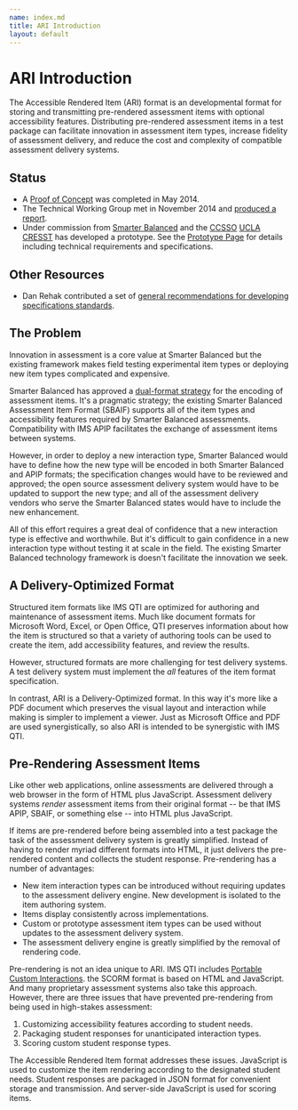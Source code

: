 ```yaml
---
name: index.md
title: ARI Introduction
layout: default
---
```


# ARI Introduction

The Accessible Rendered Item (ARI) format is an developmental format for storing and transmitting pre-rendered assessment items with optional accessibility features. Distributing pre-rendered assessment items in a test package can facilitate innovation in assessment item types, increase fidelity of assessment delivery, and reduce the cost and complexity of compatible assessment delivery systems.

## Status

 * A [Proof of Concept](ProofOfConcept) was completed in May 2014.
 * The Technical Working Group met in November 2014 and [produced a report](2014-11-13_ARI_Technical_Working_Group_Report.pdf).
 * Under commission from [Smarter Balanced](http://www.smarterbalanced.org) and the [CCSSO](http://ccsso.org/) [UCLA CRESST](http://www.cse.ucla.edu/) has developed a prototype. See the [Prototype Page](Prototype) for details including technical requirements and specifications.

## Other Resources
 * Dan Rehak contributed a set of [general recommendations for developing specifications standards](DevelopingSpecificationsForTheAccessibleRenderingItemFormat.pdf).

## The Problem

Innovation in assessment is a core value at Smarter Balanced but the existing framework makes field testing experimental item types or deploying new item types complicated and expensive.

Smarter Balanced has approved a [dual-format strategy](http://www.smarterapp.org/spec/2013/11/25/specs-AssessmentItemFormatBrief.html) for the encoding of assessment items. It's a pragmatic strategy; the existing Smarter Balanced Assessment Item Format (SBAIF) supports all of the item types and accessibility features required by Smarter Balanced assessments. Compatibility with IMS APIP facilitates the exchange of assessment items between systems.

However, in order to deploy a new interaction type, Smarter Balanced would have to define how the new type will be encoded in both Smarter Balanced and APIP formats; the specification changes would have to be reviewed and approved; the open source assessment delivery system would have to be updated to support the new type; and all of the assessment delivery vendors who serve the Smarter Balanced states would have to include the new enhancement.

All of this effort requires a great deal of confidence that a new interaction type is effective and worthwhile. But it's difficult to gain confidence in a new interaction type without testing it at scale in the field. The existing Smarter Balanced technology framework is doesn't facilitate the innovation we seek.

## A Delivery-Optimized Format

Structured item formats like IMS QTI are optimized for authoring and maintenance of assessment items. Much like document formats for Microsoft Word, Excel, or Open Office, QTI preserves information about how the item is structured so that a variety of authoring tools can be used to create the item, add accessibility features, and review the results.

However, structured formats are more challenging for test delivery systems. A test delivery system must implement the *all* features of the item format specification.

In contrast, ARI is a Delivery-Optimized format. In this way it's more like  a PDF document which preserves the visual layout and interaction while making is simpler to implement a viewer. Just as Microsoft Office and PDF are used synergistically, so also ARI is intended to be synergistic with IMS QTI.

## Pre-Rendering Assessment Items

Like other web applications, online assessments are delivered through a web browser in the form of HTML plus JavaScript. Assessment delivery systems *render* assessment items from their original format -- be that IMS APIP, SBAIF, or something else -- into HTML plus JavaScript.

If items are pre-rendered before being assembled into a test package the task of the assessment delivery system is greatly simplified. Instead of having to render myriad different formats into HTML, it just delivers the pre-rendered content and collects the student response. Pre-rendering has a number of advantages:

* New item interaction types can be introduced without requiring updates to the assessment delivery engine. New development is isolated to the item authoring system.
* Items display consistently across implementations.
* Custom or prototype assessment item types can be used without updates to the assessment delivery system.
* The assessment delivery engine is greatly simplified by the removal of rendering code.

Pre-rendering is not an idea unique to ARI. IMS QTI includes [Portable Custom Interactions](http://www.imsglobal.org/assessment/interactions.html). the SCORM format is based on HTML and JavaScript. And many proprietary assessment systems also take this approach. However, there are three issues that have prevented pre-rendering from being used in high-stakes assessment:

1. Customizing accessibility features according to student needs.
2. Packaging student responses for unanticipated interaction types.
3. Scoring custom student response types.

The Accessible Rendered Item format addresses these issues. JavaScript is used to customize the item rendering according to the designated student needs. Student responses are packaged in JSON format for convenient storage and transmission. And server-side JavaScript is used for scoring items.
